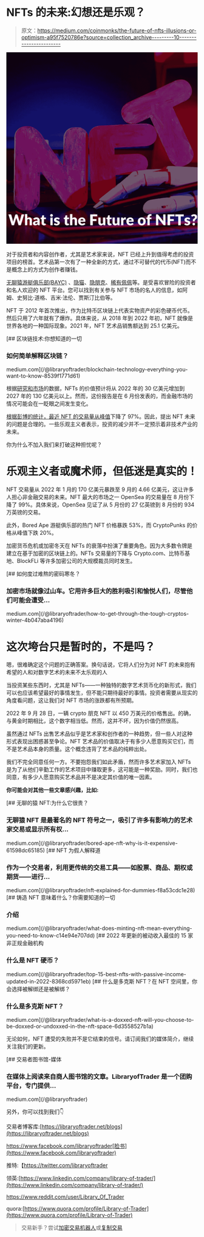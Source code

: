 # NFTs 的未来:幻想还是乐观？

> 原文：<https://medium.com/coinmonks/the-future-of-nfts-illusions-or-optimism-a95f7520786e?source=collection_archive---------10----------------------->

![](img/197fa75b97ec1d707f20aad0c9b70fd7.png)

对于投资者和内容创作者，尤其是艺术家来说，NFT 已经上升到值得考虑的投资项目的榜首。艺术品第一次有了一种全新的方式，通过不可替代的代币(NFT)而不是概念上的方式为创作者赚钱。

[无聊猿游艇俱乐部(BAYC)](/@libraryoftrader/bored-ape-nft-why-is-it-expensive-61598dc65185) 、[隐猫](https://en.wikipedia.org/wiki/CryptoKitties)、[隐朋克](https://www.larvalabs.com/cryptopunks)、[稀有佩佩](http://rare-pepe.com/)等。是受喜欢冒险的投资者和名人欢迎的 NFT 平台。您可以找到有关参与 NFT 市场的名人的信息，如阿姆、史努比·道格、吉米·法伦、贾斯汀比伯等。

NFT 于 2012 年首次推出，作为比特币区块链上代表实物资产的彩色硬币代币。然后只用了六年就有了爆炸。具体来说，从 2018 年到 2022 年初，NFT 就像是世界各地的一种国际现象。2021 年，NFT 艺术品销售额达到 25.1 亿美元。

[](/@libraryoftrader/blockchain-technology-everything-you-want-to-know-8539f1771d61) [## 区块链技术:你想知道的一切

### 如何简单解释区块链？

medium.com](/@libraryoftrader/blockchain-technology-everything-you-want-to-know-8539f1771d61) 

根据[研究和市场](https://www.globenewswire.com/news-release/2022/06/14/2461868/0/en/Global-Non-Fungible-Tokens-NFT-Market-Report-2022-Increasing-Influence-of-Celebrities-Revolutionizing-the-Gaming-Industry-and-Continuing-Rise-in-Demand-for-Digital-Artworks.html)的数据，NFTs 的价值预计将从 2022 年的 30 亿美元增加到 2027 年的 130 亿美元以上。然而，这份报告是在 6 月份发表的，而金融市场的情况可能会在一眨眼之间发生变化。

[根据彭博的统计，最近 NFT 的交易量从峰值](https://observer.com/2022/09/nft-trading-volume-plunges-97-since-january-raising-questions-about-their-future/)下降了 97%。因此，提出 NFT 未来的问题是合理的。一些乐观主义者表示，投资的减少并不一定预示着非技术产业的未来。

你为什么不加入我们来打破这种担忧呢？

# 乐观主义者或魔术师，但低迷是真实的！

NFT 交易量从 2022 年 1 月的 170 亿美元暴跌至 9 月的 4.66 亿美元，这让许多人担心非金融交易的未来。NFT 最大的市场之一 OpenSea 的交易量在 8 月份下降了 99%。具体来说，OpenSea 见证了从 5 月份的 27 亿英镑到 8 月份的 934 万英镑的交易。

此外，Bored Ape 游艇俱乐部的热门 NFT 价格暴跌 53%，而 CryptoPunks 的价格从峰值下跌 20%。

加密货币危机或加密冬天在 NFTs 的衰落中扮演了重要角色。因为大多数令牌是建立在基于加密的区块链上的。NFTs 交易量的下降与 Crypto.com、比特币基地、BlockFLi 等许多加密公司的大规模裁员同时发生。

[](/@libraryoftrader/how-to-get-through-the-tough-cryptos-winter-4b047aba4196) [## 如何度过难熬的密码寒冬？

### 加密市场就像过山车。它用许多巨大的胜利吸引和愉悦人们，尽管他们可能会遭受…

medium.com](/@libraryoftrader/how-to-get-through-the-tough-cryptos-winter-4b047aba4196) 

# 这次垮台只是暂时的，不是吗？

嗯，很难确定这个问题的正确答案。换句话说，它将人们分为对 NFT 的未来抱有希望的人和对数字艺术的未来不太乐观的人

当投资某些东西时，尤其是 NFTs——一种独特的数字艺术货币化的新形式，我们可以也应该希望最好的事情发生，但不能只期待最好的事情。投资者需要从现实的角度看问题，这让我们对 NFT 市场的涨跌都有所预期。

2022 年 9 月 28 日，一辆 crypto 朋克 NFT 以 450 万美元的价格售出。的确，与黄金时期相比，这个数字相当低。然而，这并不坏，因为价值仍然很高。

虽然通过 NFTs 出售艺术品似乎是艺术家和创作者的一种趋势，但一些人对这种形式表现出困惑甚至争论。NFT 艺术品的价值取决于有多少人愿意购买它们，而不是艺术品本身的质量。这个概念违背了艺术品的纯粹出处。

我们不完全同意任何一方。不要抱怨我们如此矛盾，然而许多艺术家加入 NFTs 是为了从他们辛勤工作的艺术项目中赚取更多，这可能是一种奖励。同时，我们也同意，有多少人愿意购买艺术品并不是决定其价值的唯一因素。

**你可能会对其他一些文章感兴趣，比如:**

[](/@libraryoftrader/bored-ape-nft-why-is-it-expensive-61598dc65185) [## 无聊的猿 NFT:为什么它很贵？

### 无聊猿 NFT 是最著名的 NFT 符号之一，吸引了许多有影响力的艺术家交易或显示所有权…

medium.com](/@libraryoftrader/bored-ape-nft-why-is-it-expensive-61598dc65185) [](/@libraryoftrader/nft-explained-for-dummies-f8a53cdc1e28) [## NFT 为假人解释道

### 作为一个交易者，利用更传统的交易工具——如股票、商品、期权或期货——进行…

medium.com](/@libraryoftrader/nft-explained-for-dummies-f8a53cdc1e28) [](/@libraryoftrader/what-does-minting-nft-mean-everything-you-need-to-know-c14e94e707dd) [## 铸造 NFT 意味着什么？你需要知道的一切

### 介绍

medium.com](/@libraryoftrader/what-does-minting-nft-mean-everything-you-need-to-know-c14e94e707dd) [](/@libraryoftrader/top-15-best-nfts-with-passive-income-updated-in-2022-8368cd5971eb) [## 2022 年更新的被动收入最佳的 15 家非正规金融机构

### 什么是 NFT 硬币？

medium.com](/@libraryoftrader/top-15-best-nfts-with-passive-income-updated-in-2022-8368cd5971eb) [](/@libraryoftrader/what-is-a-doxxed-nft-will-you-choose-to-be-doxxed-or-undoxxed-in-the-nft-space-6d3558527b1a) [## 什么是多克斯 NFT？在 NFT 空间里，你会选择被解绑还是被解绑？

### 什么是多克斯 NFT？

medium.com](/@libraryoftrader/what-is-a-doxxed-nft-will-you-choose-to-be-doxxed-or-undoxxed-in-the-nft-space-6d3558527b1a) 

无论如何，NFT 遭受的失败并不是它结束的信号。请订阅我们的媒体简介，继续关注我们的更新。

[](/@libraryoftrader) [## 交易者图书馆-媒体

### 在媒体上阅读来自商人图书馆的文章。LibraryofTrader 是一个团购平台，专门提供…

medium.com](/@libraryoftrader) 

另外，你可以找到我们👇

交易者博客库:[https://libraryoftrader.net/blogs](https://libraryoftrader.net/blogs)

https://www.facebook.com/libraryoftrader[脸书](https://www.facebook.com/libraryoftrader)

推特:【https://twitter.com/libraryoftrader 

领英:[https://www.linkedin.com/company/library-of-trader/](https://www.linkedin.com/company/library-of-trader/)

https://www.reddit.com/user/Library_Of_Trader

quora:[https://www.quora.com/profile/Library-of-Trader](https://www.quora.com/profile/Library-of-Trader)

> 交易新手？尝试[加密交易机器人](/coinmonks/crypto-trading-bot-c2ffce8acb2a)或[复制交易](/coinmonks/top-10-crypto-copy-trading-platforms-for-beginners-d0c37c7d698c)